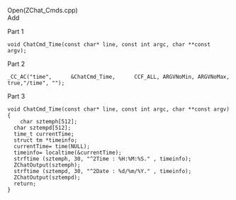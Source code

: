 Open(ZChat_Cmds.cpp) <br>
Add <br>

Part 1 <br>

    void ChatCmd_Time(const char* line, const int argc, char **const argv);

Part 2 <br>

    _CC_AC("time",   	&ChatCmd_Time,		CCF_ALL, ARGVNoMin, ARGVNoMax, true,"/time", "");

Part 3 <br>

    void ChatCmd_Time(const char* line, const int argc, char **const argv)
    {
        char sztemph[512];
      char sztempd[512];
      time_t currentTime;
      struct tm *timeinfo;
      currentTime= time(NULL);
      timeinfo= localtime(&currentTime);
      strftime (sztemph, 30, "^2Time : %H:%M:%S." , timeinfo);
      ZChatOutput(sztemph);
      strftime (sztempd, 30, "^2Date : %d/%m/%Y." , timeinfo);
      ZChatOutput(sztempd);
      return;
    }
